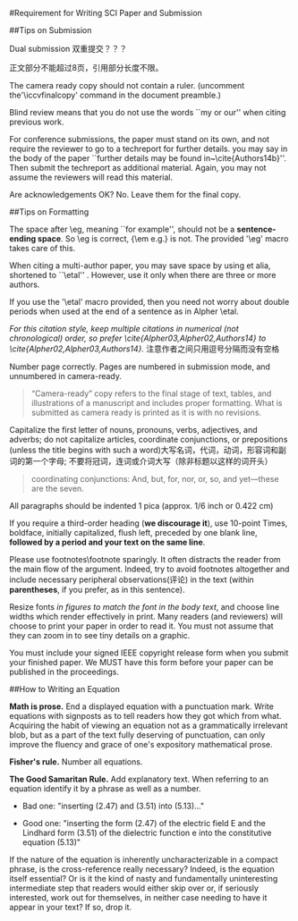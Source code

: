 

#Requirement for Writing SCI Paper and Submission

##Tips on Submission

Dual submission 双重提交？？？

正文部分不能超过8页，引用部分长度不限。

The camera ready copy should not contain a ruler. (uncomment the'\iccvfinalcopy' command in the document preamble.)

Blind review means that you do not use the words ``my or  our'' when citing previous work.  

For conference submissions, the paper must stand on its own, and not require the reviewer to go to a techreport for further details. you may say in the body of the paper ``further details may be found in~\cite{Authors14b}''.  Then submit the techreport as additional material. Again, you may not assume the reviewers will read this material.

Are acknowledgements OK? No.  Leave them for the final copy.

##Tips on Formatting

The space after \eg, meaning ``for example'', should not be a **sentence-ending space**. So \eg is correct, {\em e.g.} is not.  The provided '\eg' macro takes care of this.

When citing a multi-author paper, you may save space by using  et alia, shortened to ``\etal'' . However, use it only when there are three or more authors.

If you use the '\etal' macro provided, then you need not worry about double periods when used at the end of a sentence as in Alpher \etal.

*For this citation style, keep multiple citations in numerical (not chronological) order, so prefer \cite{Alpher03,Alpher02,Authors14} to \cite{Alpher02,Alpher03,Authors14}.* 注意作者之间只用逗号分隔而没有空格

Number page correctly. Pages are numbered in submission mode, and unnumbered in camera-ready.

> “Camera-ready” copy refers to the final stage of text, tables, and illustrations of a manuscript and includes proper formatting. What is submitted as camera ready is printed as it is with no revisions. 

Capitalize the first letter of nouns, pronouns, verbs, adjectives, and adverbs; do not capitalize articles, coordinate conjunctions, or prepositions (unless the title begins with such a word)大写名词，代词，动词，形容词和副词的第一个字母; 不要将冠词，连词或介词大写（除非标题以这样的词开头）

> coordinating conjunctions: And, but, for, nor, or, so, and yet—these are the seven.

All paragraphs should be indented 1 pica (approx. 1/6 inch or 0.422 cm)

If you require a third-order heading (**we discourage it**), use 10-point Times, boldface, initially capitalized, flush left, preceded by one blank line, **followed by a period and your text on the same line**.

Please use footnotes\footnote sparingly.  It often distracts the reader from the main flow of the argument.
Indeed, try to avoid footnotes altogether and include necessary peripheral observations(评论) in the text (within **parentheses**, if you prefer, as in this sentence).

Resize fonts *in figures to match the font in the body text*, and choose line widths which render effectively in print.  Many readers (and reviewers) will choose to print your paper in order to read it.  You must not assume that they can zoom in to see tiny details on a graphic.

You must include your signed IEEE copyright release form when you submit your finished paper. We MUST have this form before your paper can be published in the proceedings.

##How to Writing an Equation

**Math is prose.**  End a displayed equation with a punctuation mark. Write  equations with signposts as to tell readers how they got which from what. Acquiring the habit of viewing an equation not as a grammatically irrelevant blob, but as a part of the text fully deserving of punctuation, can only improve the fluency and grace of one's expository mathematical prose.

**Fisher's rule.** Number all equations.

**The Good Samaritan Rule.** Add explanatory text. When referring to an equation identify it by a phrase as well as a number.

- Bad one: "inserting (2.47) and (3.51) into (5.13)..." 

- Good one:  "inserting the form (2.47) of the electric field E and the Lindhard form (3.51) of the dielectric function e  into the constitutive equation (5.13)"

If the nature of the equation is inherently uncharacterizable in a compact phrase, is the cross-reference really necessary? Indeed, is the equation itself essential? Or is it the kind of nasty and fundamentally uninteresting intermediate step that readers would either skip over or, if seriously interested, work out for themselves, in neither case needing to have it appear in your text? If so, drop it.











